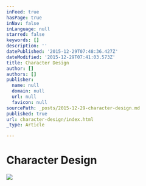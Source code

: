 ```yaml
---
inFeed: true
hasPage: true
inNav: false
inLanguage: null
starred: false
keywords: []
description: ''
datePublished: '2015-12-29T07:48:36.427Z'
dateModified: '2015-12-29T07:41:03.573Z'
title: Character Design
author: []
authors: []
publisher:
  name: null
  domain: null
  url: null
  favicon: null
sourcePath: _posts/2015-12-29-character-design.md
published: true
url: character-design/index.html
_type: Article

---
```

# Character Design
![](https://the-grid-user-content.s3-us-west-2.amazonaws.com/0342bbff-830b-4953-95e4-7f670eec77c4.jpg)